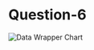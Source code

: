# Question-6

![Data Wrapper Chart]([https://datawrapper.dwcdn.net/2L4YK/1/](https://datawrapper.dwcdn.net/2L4YK/1/))
